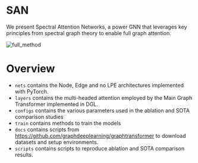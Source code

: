 # SAN

We present Spectral Attention Networks, a power GNN that leverages key principles from spectral graph theory to enable full graph attention.

![full_method](https://user-images.githubusercontent.com/47570400/119883871-046aa280-befe-11eb-9063-108f4fe1a123.png)

# Overview

* ```nets``` contains the Node, Edge and no LPE architectures implemented with PyTorch.
* ```layers``` contains the multi-headed attention employed by the Main Graph Transformer implemented in DGL.
* ```configs``` contains the various parameters used in the ablation and SOTA comparison studies
* ```train``` contains methods to train the models
* ```docs``` contains scripts from https://github.com/graphdeeplearning/graphtransformer to download datasets and setup environments.
* ```scripts``` contains scripts to reproduce ablation and SOTA comparison results.


